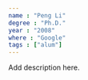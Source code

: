 ```yaml
---
name : "Peng Li"
degree : "Ph.D."
year : "2008"
where : "Google"
tags : ["alum"]
---
```

Add description here.
